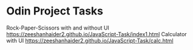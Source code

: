 # Odin Project Tasks

Rock-Paper-Scissors with and without UI
https://zeeshanhaider2.github.io/JavaScript-Task/index1.html
Calculator with UI
https://zeeshanhaider2.github.io/JavaScript-Task/calc.html
